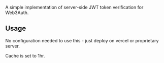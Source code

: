 A simple implementation of server-side JWT token verification for Web3Auth.

## Usage
No configuration needed to use this - just deploy on vercel or proprietary server.

Cache is set to 1hr.
